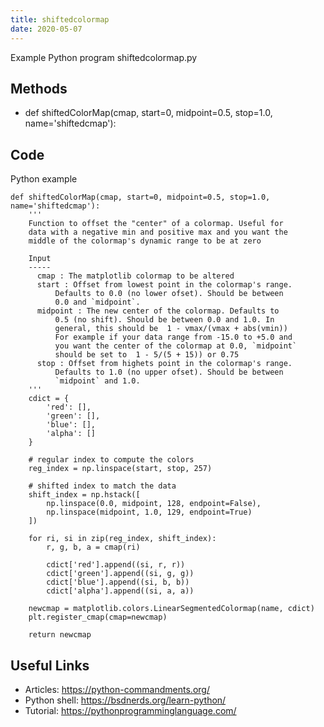 ```yaml
---
title: shiftedcolormap
date: 2020-05-07
---
```

Example Python program shiftedcolormap.py


## Methods

* def shiftedColorMap(cmap, start=0, midpoint=0.5, stop=1.0, name='shiftedcmap'):

## Code

Python example

    def shiftedColorMap(cmap, start=0, midpoint=0.5, stop=1.0, name='shiftedcmap'):
        '''
        Function to offset the "center" of a colormap. Useful for
        data with a negative min and positive max and you want the
        middle of the colormap's dynamic range to be at zero
    
        Input
        -----
          cmap : The matplotlib colormap to be altered
          start : Offset from lowest point in the colormap's range.
              Defaults to 0.0 (no lower ofset). Should be between
              0.0 and `midpoint`.
          midpoint : The new center of the colormap. Defaults to 
              0.5 (no shift). Should be between 0.0 and 1.0. In
              general, this should be  1 - vmax/(vmax + abs(vmin))
              For example if your data range from -15.0 to +5.0 and
              you want the center of the colormap at 0.0, `midpoint`
              should be set to  1 - 5/(5 + 15)) or 0.75
          stop : Offset from highets point in the colormap's range.
              Defaults to 1.0 (no upper ofset). Should be between
              `midpoint` and 1.0.
        '''
        cdict = {
            'red': [],
            'green': [],
            'blue': [],
            'alpha': []
        }
    
        # regular index to compute the colors
        reg_index = np.linspace(start, stop, 257)
    
        # shifted index to match the data
        shift_index = np.hstack([
            np.linspace(0.0, midpoint, 128, endpoint=False), 
            np.linspace(midpoint, 1.0, 129, endpoint=True)
        ])
    
        for ri, si in zip(reg_index, shift_index):
            r, g, b, a = cmap(ri)
    
            cdict['red'].append((si, r, r))
            cdict['green'].append((si, g, g))
            cdict['blue'].append((si, b, b))
            cdict['alpha'].append((si, a, a))
    
        newcmap = matplotlib.colors.LinearSegmentedColormap(name, cdict)
        plt.register_cmap(cmap=newcmap)
    
        return newcmap

## Useful Links

- Articles: https://python-commandments.org/
- Python shell: https://bsdnerds.org/learn-python/
- Tutorial: https://pythonprogramminglanguage.com/
